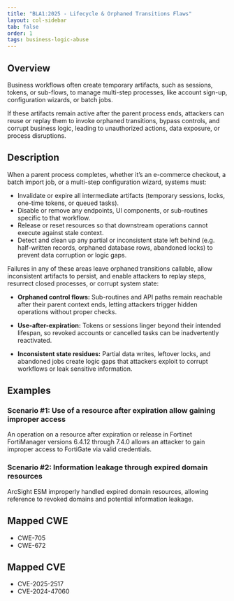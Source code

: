 ```yaml
---
title: "BLA1:2025 - Lifecycle & Orphaned Transitions Flaws"
layout: col-sidebar
tab: false
order: 1
tags: business-logic-abuse
---
```


## Overview

Business workflows often create temporary artifacts, such as sessions, tokens, or sub-flows, to manage multi-step processes,
like account sign-up, configuration wizards, or batch jobs.

If these artifacts remain active after the parent process ends, attackers can reuse or replay them to invoke orphaned transitions,
bypass controls, and corrupt business logic, leading to unauthorized actions, data exposure, or process disruptions.


## Description

When a parent process completes, whether it’s an e-commerce checkout, a batch import job, or a multi-step configuration
wizard, systems must:

* Invalidate or expire all intermediate artifacts (temporary sessions, locks, one-time tokens, or queued tasks).
* Disable or remove any endpoints, UI components, or sub-routines specific to that workflow.
* Release or reset resources so that downstream operations cannot execute against stale context.
* Detect and clean up any partial or inconsistent state left behind (e.g. half-written records, orphaned database rows,
abandoned locks) to prevent data corruption or logic gaps.

Failures in any of these areas leave orphaned transitions callable, allow inconsistent artifacts to persist, and enable
attackers to replay steps, resurrect closed processes, or corrupt system state:

* **Orphaned control flows:** Sub-routines and API paths remain reachable after their parent context ends, letting attackers
trigger hidden operations without proper checks.

* **Use-after-expiration:** Tokens or sessions linger beyond their intended lifespan, so revoked accounts or cancelled tasks
can be inadvertently reactivated.

* **Inconsistent state residues:** Partial data writes, leftover locks, and abandoned jobs create logic gaps that attackers
exploit to corrupt workflows or leak sensitive information.


## Examples

### Scenario #1: Use of a resource after expiration allow gaining improper access

An operation on a resource after expiration or release in Fortinet FortiManager versions 6.4.12 through 7.4.0 allows an
attacker to gain improper access to FortiGate via valid credentials.


### Scenario #2: Information leakage through expired domain resources

ArcSight ESM improperly handled expired domain resources, allowing reference to revoked domains and potential information
leakage.

## Mapped CWE
- CWE-705
- CWE-672

## Mapped CVE
- CVE-2025-2517
- CVE-2024-47060
